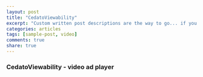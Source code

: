 ```yaml
---
layout: post
title: "CedatoViewability"
excerpt: "Custom written post descriptions are the way to go... if you're not lazy."
categories: articles
tags: [sample-post, video]
comments: true
share: true
---
```

### CedatoViewability - video ad player
<br>
<div class="apester-media" data-media-id="5b9f61d9a72158072f344c6a" data-player="true" height="512"></div><script async src="https://storage.googleapis.com/apester-stg/sdk/stg/apester-sdk.js"></script>
<br>
